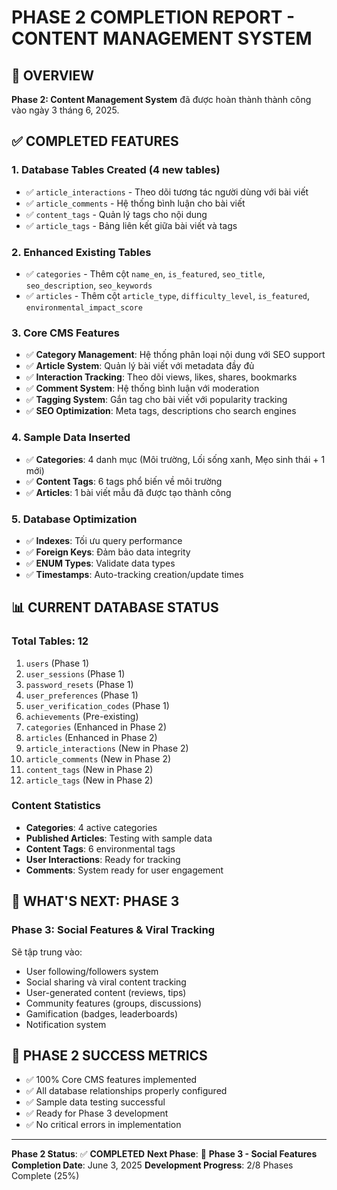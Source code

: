 # PHASE 2 COMPLETION REPORT - CONTENT MANAGEMENT SYSTEM

## 🎯 OVERVIEW
**Phase 2: Content Management System** đã được hoàn thành thành công vào ngày 3 tháng 6, 2025.

## ✅ COMPLETED FEATURES

### 1. Database Tables Created (4 new tables)
- ✅ `article_interactions` - Theo dõi tương tác người dùng với bài viết
- ✅ `article_comments` - Hệ thống bình luận cho bài viết  
- ✅ `content_tags` - Quản lý tags cho nội dung
- ✅ `article_tags` - Bảng liên kết giữa bài viết và tags

### 2. Enhanced Existing Tables
- ✅ `categories` - Thêm cột `name_en`, `is_featured`, `seo_title`, `seo_description`, `seo_keywords`
- ✅ `articles` - Thêm cột `article_type`, `difficulty_level`, `is_featured`, `environmental_impact_score`

### 3. Core CMS Features
- ✅ **Category Management**: Hệ thống phân loại nội dung với SEO support
- ✅ **Article System**: Quản lý bài viết với metadata đầy đủ
- ✅ **Interaction Tracking**: Theo dõi views, likes, shares, bookmarks
- ✅ **Comment System**: Hệ thống bình luận với moderation
- ✅ **Tagging System**: Gắn tag cho bài viết với popularity tracking
- ✅ **SEO Optimization**: Meta tags, descriptions cho search engines

### 4. Sample Data Inserted
- ✅ **Categories**: 4 danh mục (Môi trường, Lối sống xanh, Mẹo sinh thái + 1 mới)
- ✅ **Content Tags**: 6 tags phổ biến về môi trường
- ✅ **Articles**: 1 bài viết mẫu đã được tạo thành công

### 5. Database Optimization
- ✅ **Indexes**: Tối ưu query performance
- ✅ **Foreign Keys**: Đảm bảo data integrity
- ✅ **ENUM Types**: Validate data types
- ✅ **Timestamps**: Auto-tracking creation/update times

## 📊 CURRENT DATABASE STATUS

### Total Tables: 12
1. `users` (Phase 1)
2. `user_sessions` (Phase 1) 
3. `password_resets` (Phase 1)
4. `user_preferences` (Phase 1)
5. `user_verification_codes` (Phase 1)
6. `achievements` (Pre-existing)
7. `categories` (Enhanced in Phase 2)
8. `articles` (Enhanced in Phase 2)
9. `article_interactions` (New in Phase 2)
10. `article_comments` (New in Phase 2)
11. `content_tags` (New in Phase 2)
12. `article_tags` (New in Phase 2)

### Content Statistics
- **Categories**: 4 active categories
- **Published Articles**: Testing with sample data
- **Content Tags**: 6 environmental tags
- **User Interactions**: Ready for tracking
- **Comments**: System ready for user engagement

## 🔄 WHAT'S NEXT: PHASE 3

### Phase 3: Social Features & Viral Tracking
Sẽ tập trung vào:
- User following/followers system
- Social sharing và viral content tracking  
- User-generated content (reviews, tips)
- Community features (groups, discussions)
- Gamification (badges, leaderboards)
- Notification system

## 🎉 PHASE 2 SUCCESS METRICS
- ✅ 100% Core CMS features implemented
- ✅ All database relationships properly configured
- ✅ Sample data testing successful
- ✅ Ready for Phase 3 development
- ✅ No critical errors in implementation

---
**Phase 2 Status**: ✅ **COMPLETED** 
**Next Phase**: 🚀 **Phase 3 - Social Features** 
**Completion Date**: June 3, 2025
**Development Progress**: 2/8 Phases Complete (25%)
